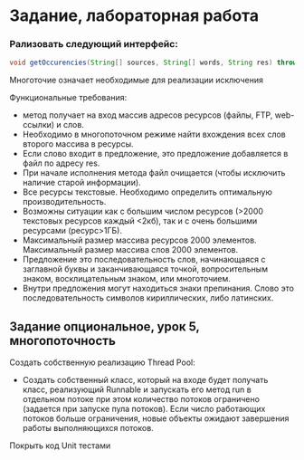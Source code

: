 # Задание, лабораторная работа
### Рализовать следующий интерфейс:

```java
void getOccurencies(String[] sources, String[] words, String res) throws …;
```

Многоточие означает необходимые для реализации исключения

Функциональные требования:
- метод получает на вход массив адресов ресурсов (файлы, FTP, web-ссылки) и слов.
- Необходимо в многопоточном режиме найти вхождения всех слов второго массива в ресурсы.
- Если слово входит в предложение, это предложение добавляется в файл по адресу res.
- При начале исполнения метода файл очищается (чтобы исключить наличие старой информации).
- Все ресурсы текстовые. Необходимо определить оптимальную производительность.
- Возможны ситуации как с большим числом ресурсов (>2000 текстовых ресурсов каждый <2кб), 
  так и с очень большими ресурсами (ресурс>1ГБ).
- Максимальный размер массива ресурсов 2000 элементов. Максимальный размер массива слов 2000 элементов.
- Предложение это последовательность слов, начинающаяся с заглавной буквы и заканчивающаяся точкой, вопросительным знаком, 
  восклицательным знаком, или многоточием.
- Внутри предложения могут находиться знаки препинания. Слово это последовательность символов кириллических, либо латинских.

## Задание опциональное, урок 5, многопоточность
Создать собственную реализацию Thread Pool:
- Создать собственный класс, который на входе будет получать класс, реализующий Runnable и 
  запускать его метод run в отдельном потоке при этом количество потоков ограничено (задается при запуске пула потоков). 
  Если число работающих потоков больше ограничения, новые объекты ожидают завершения работы выполняющихся потоков.

Покрыть код Unit тестами
